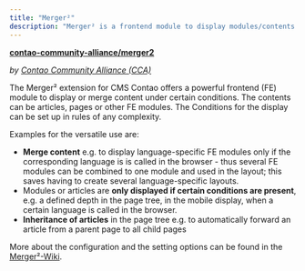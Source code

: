 ```yaml
---
title: "Merger²"
description: "Merger² is a frontend module to display modules/contents under certain conditions."
---
```


**[contao-community-alliance/merger2](https://packagist.org/packages/contao-community-alliance/merger2)**

_by [Contao Community Alliance (CCA)](https://c-c-a.org/)_



The Merger² extension for CMS Contao offers a powerful frontend (FE) module to display or merge content under certain
conditions. The contents can be articles, pages or other FE modules. The Conditions for the display
can be set up in rules of any complexity.

Examples for the versatile use are:

* **Merge content** e.g. to display language-specific FE modules only if the corresponding language is
  is called in the browser - thus several FE modules can be combined to one module and used in the layout;
  this saves having to create several language-specific layouts.
* Modules or articles are **only displayed if certain conditions are present**, e.g. a defined depth in the
  page tree, in the mobile display, when a certain language is called in the browser.
* **Inheritance of articles** in the page tree e.g. to automatically forward an article from a parent page to all
  child pages

More about the configuration and the setting options can be found in the
[Merger²-Wiki](https://github.com/contao-community-alliance/merger2/wiki).



